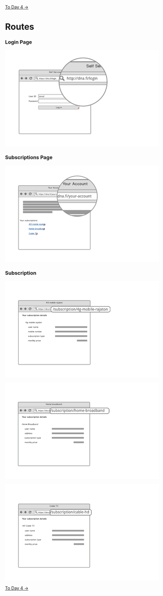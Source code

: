 [To Day 4 →](/documentation/tech-diary/Day-04.md)

# Routes

### Login Page

![](assets/route-login.png)

### Subscriptions Page

![](assets/route-your-account.png)

### Subscription

![](assets/route-subscription-4g.png)

![](assets/route-subscription-hbb.png)

![](assets/route-subscription-chd.png)

[To Day 4 →](/documentation/tech-diary/Day-04.md)
